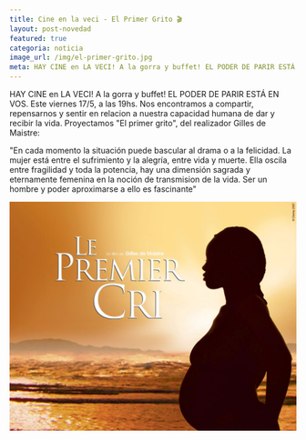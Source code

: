 ```yaml
---
title: Cine en la veci - El Primer Grito 🎬
layout: post-novedad
featured: true
categoria: noticia
image_url: /img/el-primer-grito.jpg
meta: HAY CINE en LA VECI! A la gorra y buffet! EL PODER DE PARIR ESTÁ EN VOS. Este viernes 17/5, a las 19hs.
---
```


HAY CINE en LA VECI! A la gorra y buffet! EL PODER DE PARIR ESTÁ EN VOS. Este viernes 17/5, a las 19hs. Nos encontramos a compartir, repensarnos y sentir en relacion a nuestra capacidad humana de dar y recibir la vida. Proyectamos "El primer grito", del realizador Gilles de Maistre:

"En cada momento la situación puede bascular al drama o a la felicidad. La mujer está entre el sufrimiento y la alegría, entre vida y muerte. Ella oscila entre fragilidad y toda la potencia, hay una dimensión sagrada y eternamente femenina en la noción de transmision de la vida. Ser un hombre y poder aproximarse a ello es fascinante"



<div style="position: relative;">
	<div class="gallery col-3">

<a style="width: 100%;" href="/img/el-primer-grito.jpg" data-fancybox="images" data-srcset="/img/el-primer-grito.jpg" class="item-gallery">
	<img src="/img/el-primer-grito.jpg" />
</a>

</div>
</div>